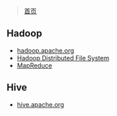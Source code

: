 > [首页](/index.html)

## Hadoop 

- [hadoop.apache.org](http://hadoop.apache.org/)
- [Hadoop Distributed File System](http://hadoop.apache.org/docs/)
- [MapReduce](/development/hadoop-ecosystem/)

## Hive

- [hive.apache.org](http://hive.apache.org/)